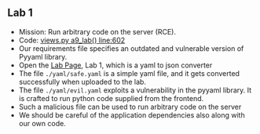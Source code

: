## Lab 1

- Mission: Run arbitrary code on the server (RCE).
- Code: [views.py a9_lab() line:602](jetbrains://pycharm/navigate/reference?project=Djangocon%20-%20Pygoat&path=introduction/views.py:602)
- Our requirements file specifies an outdated and vulnerable version of Pyyaml library.
- Open the [Lab Page](http://localhost:8000/a9), Lab 1, which is a yaml to json converter
- The file `./yaml/safe.yaml` is a simple yaml file, and it gets 
converted successfully when uploaded to the lab. 
- The file `./yaml/evil.yaml` exploits a vulnerability in the pyyaml 
library. It is crafted to run python code supplied from the frontend.
- Such a malicious file can be used to run arbitrary code on the server
- We should be careful of the application dependencies also along with our own code.